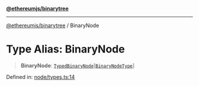[**@ethereumjs/binarytree**](../README.md)

***

[@ethereumjs/binarytree](../README.md) / BinaryNode

# Type Alias: BinaryNode

> **BinaryNode**: [`TypedBinaryNode`](../interfaces/TypedBinaryNode.md)\[[`BinaryNodeType`](../enumerations/BinaryNodeType.md)\]

Defined in: [node/types.ts:14](https://github.com/Dargon789/ethereumjs-monorepo/blob/master/packages/binarytree/src/node/types.ts#L14)
